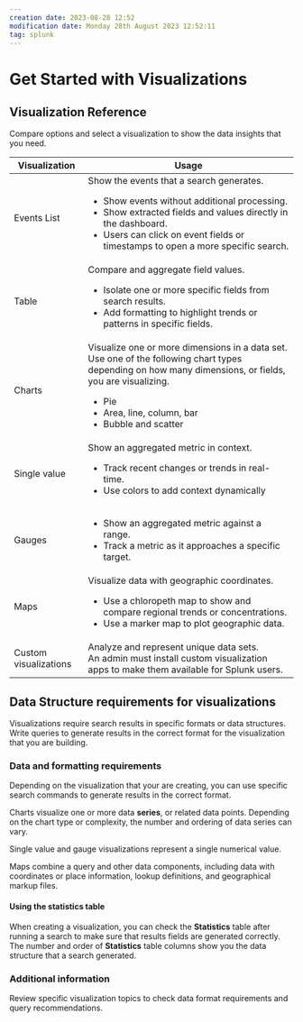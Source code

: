 ```yaml
---
creation date: 2023-08-28 12:52
modification date: Monday 28th August 2023 12:52:11
tag: splunk
---
```

# Get Started with Visualizations

## Visualization Reference

Compare options and select a visualization to show the data insights that you need.

| Visualization         | Usage                                                                                                                                                                                                                                                               |
| --------------------- | ------------------------------------------------------------------------------------------------------------------------------------------------------------------------------------------------------------------------------------------------------------------- |
| Events List           | Show the events that a search generates.<br> <ul><li>Show events without additional processing.</li><li>Show extracted fields and values directly in the dashboard.</li><li>Users can click on event fields or timestamps to open a more specific search.</li></ul> |
| Table                 | Compare and aggregate field values.<br> <ul><li>Isolate one or more specific fields from search results.</li><li>Add formatting to highlight trends or patterns in specific fields.</li></ul>                                                                       |
| Charts                | Visualize one or more dimensions in a data set. Use one of the following chart types depending on how many dimensions, or fields, you are visualizing.<br> <ul><li>Pie</li><li>Area, line, column, bar</li><li>Bubble and scatter</li></ul>                         |
| Single value          | Show an aggregated metric in context.<br> <ul><li>Track recent changes or trends in real-time.</li><li>Use colors to add context dynamically</li></ul>                                                                                                              |
| Gauges                | <ul><li>Show an aggregated metric against a range.</li><li>Track a metric as it approaches a specific target.</li></ul>                                                                                                                                             |
| Maps                  | Visualize data with geographic coordinates.<br> <ul><li>Use a chloropeth map to show and compare regional trends or concentrations.</li><li>Use a marker map to plot geographic data.</li></ul>                                                                                                                                                                                                                         |
| Custom visualizations | Analyze and represent unique data sets.<br> An admin must install custom visualization apps to make them available for Splunk users.                                                                                                                                | 
## Data Structure requirements for visualizations

Visualizations require search results in specific formats or data structures. Write queries to generate results in the correct format for the visualization that you are building.
### Data and formatting requirements

Depending on the visualization that your are creating, you can use specific search commands to generate results in the correct format.

Charts visualize one or more data **series**, or related data points. Depending on the chart type or complexity, the number and ordering of data series can vary.

Single value and gauge visualizations represent a single numerical value.

Maps combine a query and other data components, including data with coordinates or place information, lookup definitions, and geographical markup files.
#### Using the statistics table

When creating a visualization, you can check the **Statistics** table after running a search to make sure that results fields are generated correctly. The number and order of **Statistics** table columns show you the data structure that a search generated.
### Additional information

Review specific visualization topics to check data format requirements and query recommendations.